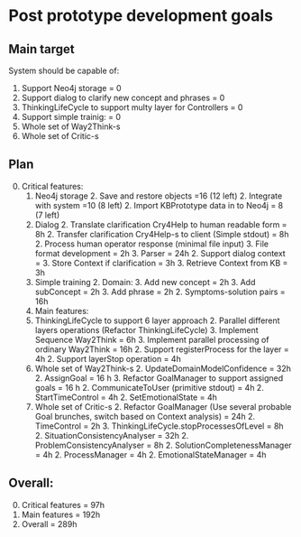 # Post prototype development goals

## Main target
System should be capable of:

 1. Support Neo4j storage = 0
 1. Support dialog to clarify new concept and phrases = 0
 1. ThinkingLifeCycle to support multy layer for Controllers = 0
 1. Support simple trainig: = 0
 1. Whole set of Way2Think-s
 1. Whole set of Critic-s

## Plan

0. Critical features:
     1. Neo4j storage
       2. Save and restore objects =16 (12 left)
       2. Integrate with system =10 (8 left)
       2. Import KBPrototype data in to Neo4j = 8 (7 left)
     1. Dialog
       2. Translate clarification Cry4Help to human readable form = 8h
       2. Transfer clarification Cry4Help-s to client (Simple stdout) = 8h
       2. Process human operator response (minimal file input)
          3. File format development = 2h
          3. Parser = 24h
       2. Support dialog context =
        3. Store Context if clarification = 3h
        3. Retrieve Context from KB = 3h
     1. Simple training
        2. Domain:
          3. Add new concept = 2h
          3. Add subConcept = 2h
          3. Add phrase = 2h
        2. Symptoms-solution pairs = 16h
    0. Main features:
     1. ThinkingLifeCycle to support 6 layer approach
       2. Parallel different layers operations (Refactor ThinkingLifeCycle)
         3. Implement Sequence Way2Think = 6h
         3. Implement parallel processing of ordinary Way2Think = 16h
       2. Support registerProcess for the layer = 4h
       2. Support layerStop operation = 4h
     1. Whole set of Way2Think-s
       2. UpdateDomainModelConfidence = 32h
       2. AssignGoal = 16 h
         3. Refactor GoalManager to support assigned goals = 16 h
       2. CommunicateToUser (primitive stdout) = 4h
       2. StartTimeControl = 4h
       2. SetEmotionalState = 4h
     1. Whole set of Critic-s
       2. Refactor GoalManager (Use several probable Goal brunches, switch based on Context analysis) = 24h
       2. TimeControl = 2h
         3. ThinkingLifeCycle.stopProcessesOfLevel = 8h
       2. SituationConsistencyAnalyser = 32h
       2. ProblemConsistencyAnalyser = 8h
       2. SolutionCompletenessManager = 4h
       2. ProcessManager = 4h
       2. EmotionalStateManager = 4h

## Overall:

0. Critical features = 97h
0. Main features = 192h
0. Overall = 289h
